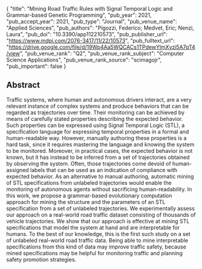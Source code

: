 {
  "title": "Mining Road Traffic Rules with Signal Temporal Logic and Grammar-based Genetic Programming",
  "pub_year": 2021,
  "pub_accept_year": 2021,
  "pub_type": "Journal",
  "pub_venue_name": "Applied Sciences",
  "pub_authors": "Pigozzi, Federico; Medvet, Eric; Nenzi, Laura",
  "pub_doi": "10.3390/app112210573",
  "pub_publisher_url": "https://www.mdpi.com/2076-3417/11/22/10573",
  "pub_fulltext_url": "https://drive.google.com/file/d/19Wp4Aa5WQCACs1TPdewYlmXyzi5A7qT4/view",
  "pub_venue_rank": "Q2",
  "pub_venue_rank_subject": "Computer Science Applications",
  "pub_venue_rank_source": "scimagojr",
  "pub_important": false
}

## Abstract
Traffic systems, where human and autonomous drivers interact, are a very relevant instance of complex systems and produce behaviors that can be regarded as trajectories over time. Their monitoring can be achieved by means of carefully stated properties describing the expected behavior. Such properties can be expressed using Signal Temporal Logic (STL), a specification language for expressing temporal properties in a formal and human-readable way. However, manually authoring these properties is a hard task, since it requires mastering the language and knowing the system to be monitored. Moreover, in practical cases, the expected behavior is not known, but it has instead to be inferred from a set of trajectories obtained by observing the system. Often, those trajectories come devoid of human-assigned labels that can be used as an indication of compliance with expected behavior. As an alternative to manual authoring, automatic mining of STL specifications from unlabeled trajectories would enable the monitoring of autonomous agents without sacrificing human-readability. In this work, we propose a grammar-based evolutionary computation approach for mining the structure and the parameters of an STL specification from a set of unlabeled trajectories. We experimentally assess our approach on a real-world road traffic dataset consisting of thousands of vehicle trajectories. We show that our approach is effective at mining STL specifications that model the system at hand and are interpretable for humans. To the best of our knowledge, this is the first such study on a set of unlabeled real-world road traffic data. Being able to mine interpretable specifications from this kind of data may improve traffic safety, because mined specifications may be helpful for monitoring traffic and planning safety promotion strategies.
